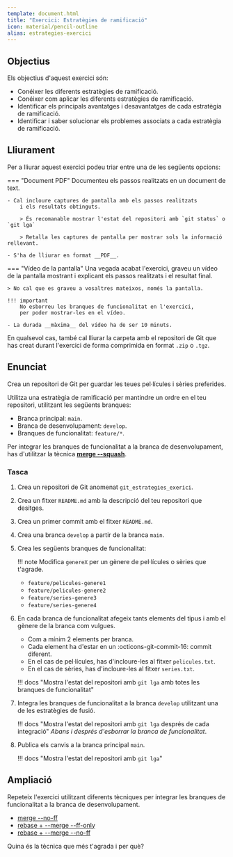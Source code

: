 ```yaml
---
template: document.html
title: "Exercici: Estratègies de ramificació"
icon: material/pencil-outline
alias: estrategies-exercici
---
```


## Objectius
Els objectius d'aquest exercici són:

- Conéixer les diferents estratègies de ramificació.
- Conéixer com aplicar les diferents estratègies de ramificació.
- Identificar els principals avantatges i desavantatges de cada estratègia de ramificació.
- Identificar i saber solucionar els problemes associats a cada estratègia de ramificació.


## Lliurament
Per a lliurar aquest exercici podeu triar entre una de les següents opcions:

=== "Document PDF"
    Documenteu els passos realitzats en un document de text.

    - Cal incloure captures de pantalla amb els passos realitzats
        i els resultats obtinguts.

        > És recomanable mostrar l'estat del repositori amb `git status` o `git lga`

        > Retalla les captures de pantalla per mostrar sols la informació rellevant.
    
    - S'ha de lliurar en format __PDF__.

=== "Vídeo de la pantalla"
    Una vegada acabat l'exercici, graveu un vídeo de la pantalla
    mostrant i explicant els passos realitzats i el resultat final.

    > No cal que es graveu a vosaltres mateixos, només la pantalla.

    !!! important
        No esborreu les branques de funcionalitat en l'exercici,
        per poder mostrar-les en el vídeo.

    - La durada __màxima__ del vídeo ha de ser 10 minuts.

En qualsevol cas, també cal lliurar la carpeta amb el repositori de Git
que has creat durant l'exercici de forma comprimida en format `.zip` o `.tgz`.
        

## Enunciat
Crea un repositori de Git per guardar les teues pel·lícules i sèries preferides.

Utilitza una estratègia de ramificació per mantindre un ordre en el teu repositori,
utilitzant les següents branques:

- Branca principal: `main`.
- Branca de desenvolupament: `develop`.
- Branques de funcionalitat: `feature/*`.

Per integrar les branques de funcionalitat a la branca de desenvolupament,
has d'utilitzar la tècnica [__merge --squash__][merge-squash].

[merge-squash]: estrategies.md#merge-squash

### Tasca

1. Crea un repositori de Git anomenat `git_estrategies_exerici`.
2. Crea un fitxer `README.md` amb la descripció del teu repositori
    que desitges.
3. Crea un primer commit amb el fitxer `README.md`.
4. Crea una branca `develop` a partir de la branca `main`.
5. Crea les següents branques de funcionalitat:

    !!! note
        Modifica `genereX` per un gènere de pel·lícules o sèries que t'agrade.

    - `feature/pelicules-genere1`
    - `feature/pelicules-genere2`
    - `feature/series-genere3`
    - `feature/series-genere4`

6. En cada branca de funcionalitat afegeix tants elements del tipus
    i amb el gènere de la branca com vulgues.

    - Com a mínim 2 elements per branca.
    - Cada element ha d'estar en un :octicons-git-commit-16: commit diferent.
    - En el cas de pel·lícules, has d'incloure-les al fitxer `pelicules.txt`.
    - En el cas de sèries, has d'incloure-les al fitxer `series.txt`.

    !!! docs "Mostra l'estat del repositori amb `git lga` amb totes les branques de funcionalitat"

7. Integra les branques de funcionalitat a la branca `develop`
    utilitzant una de les estratègies de fusió.

    !!! docs "Mostra l'estat del repositori amb `git lga` després de cada integració"
        _Abans i després d'esborrar la branca de funcionalitat_.

8. Publica els canvis a la branca principal `main`.

    !!! docs "Mostra l'estat del repositori amb `git lga`"

## Ampliació
Repeteix l'exercici utilitzant diferents tècniques
per integrar les branques de funcionalitat a la branca de desenvolupament.

- [merge --no-ff][merge-no-ff]
- [rebase + --merge --ff-only][rebase-merge-ff-only]
- [rebase + --merge --no-ff][rebase-merge-no-ff]

[merge-no-ff]: estrategies.md#merge-no-ff
[rebase-merge-ff-only]: estrategies.md#rebase-merge-ff-only
[rebase-merge-no-ff]: estrategies.md#rebase-merge-no-ff

Quina és la tècnica que més t'agrada i per què?
